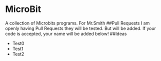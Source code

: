 # MicroBit
A collection of Microbits programs. For Mr.Smith
##Pull Requests
I am openly having Pull Requests they will be tested. But will be added. If your code is accepted, your name will be added below!
##Ideas
* Test0
* Test1
* Test2
